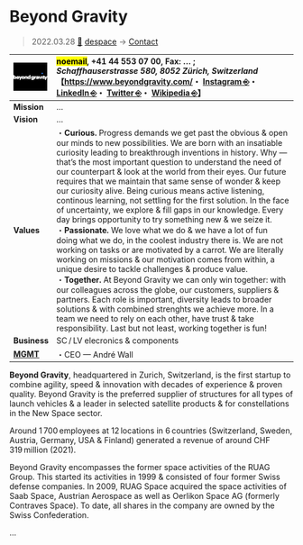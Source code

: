 # Beyond Gravity
> 2022.03.28 [🚀](../../index/index.md) [despace](../index.md) → [Contact](../contact.md)

|[![](../f/contact/b/beyond_gravity_logo1_thumb.webp)](../f/contact/b/beyond_gravity_logo1.webp)|<mark>noemail</mark>, +41 44 553 07 00, Fax: … ;<br> *Schaffhauserstrasse 580, 8052 Zürich, Switzerland*<br> 【<https://www.beyondgravity.com/>・ [Instagram ⎆](https://www.instagram.com/beyond_gravity_space)・ [LinkedIn ⎆](https://www.linkedin.com/company/beyondgravity/)・ [Twitter ⎆](https://twitter.com/BeyondGravity_S)・ [Wikipedia ⎆](https://en.wikipedia.org/wiki/RUAG_Space)】|
|:--|:--|
|**Mission**|…|
|**Vision**|…|
|**Values**|・**Curious.** Progress demands we get past the obvious & open our minds to new possibilities. We are born with an insatiable curiosity leading to breakthrough inventions in history. Why — that’s the most important question to understand the need of our counterpart & look at the world from their eyes. Our future requires that we maintain that same sense of wonder & keep our curiosity alive. Being curious means active listening, continous learning, not settling for the first solution. In the face of uncertainty, we explore & fill gaps in our knowledge. Every day brings opportunity to try something new & we seize it.<br> ・**Passionate.** We love what we do & we have a lot of fun doing what we do, in the coolest industry there is. We are not working on tasks or are motivated by a carrot. We are literally working on missions & our motivation comes from within, a unique desire to tackle challenges & produce value.<br> ・**Together.** At Beyond Gravity we can only win together: with our colleagues across the globe, our customers, suppliers & partners. Each role is important, diversity leads to broader solutions & with combined strenghts we achieve more. In a team we need to rely on each other, have trust & take responsibility. Last but not least, working together is fun!|
|**Business**|SC / LV elecronics & components|
|**[MGMT](../mgmt.md)**|・CEO — André Wall|

**Beyond Gravity**, headquartered in Zurich, Switzerland, is the first startup to combine agility, speed & innovation with decades of experience & proven quality. Beyond Gravity is the preferred supplier of structures for all types of launch vehicles & a leader in selected satellite products & for constellations in the New Space sector.

Around 1 700 employees at 12 locations in 6 countries (Switzerland, Sweden, Austria, Germany, USA & Finland) generated a revenue of around CHF 319 million (2021).

Beyond Gravity encompasses the former space activities of the RUAG Group. This started its activities in 1999 & consisted of four former Swiss defense companies. In 2009, RUAG Space acquired the space activities of Saab Space, Austrian Aerospace as well as Oerlikon Space AG (formerly Contraves Space). To date, all shares in the company are owned by the Swiss Confederation.

<p style="page-break-after:always"> </p>

…
